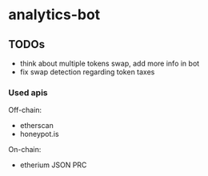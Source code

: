 # analytics-bot

## TODOs

- think about multiple tokens swap, add more info in bot
- fix swap detection regarding token taxes


### Used apis

Off-chain:
- etherscan
- honeypot.is

On-chain:
- etherium JSON PRC
